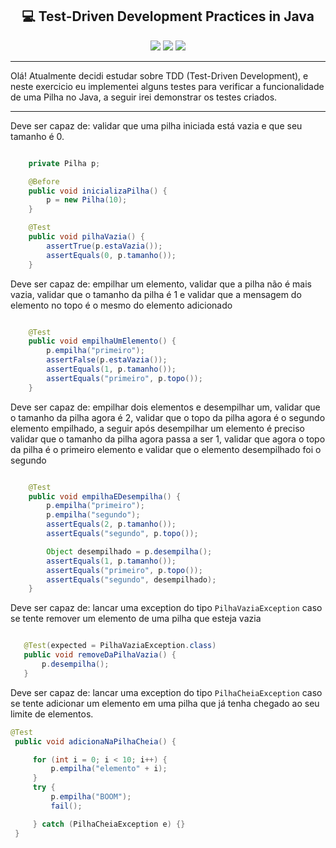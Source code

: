<h2 align="center"> 💻 Test-Driven Development Practices in Java</h2> 

<div align="center" > 
    <img src="https://img.shields.io/badge/Java-ED8B00?style=for-the-badge&logo=java&logoColor=white"/>
    <img src="https://img.shields.io/badge/Visual_Studio_Code-0078D4?style=for-the-badge&logo=visual%20studio%20code&logoColor=white"/>
    <img src="https://img.shields.io/badge/Stack_Overflow-FE7A16?style=for-the-badge&logo=stack-overflow&logoColor=white"/>
</div>

<hr>
<div align="justfy"> 
 Olá! Atualmente decidi estudar sobre TDD (Test-Driven Development), e neste exercicio eu implementei alguns testes para verificar a funcionalidade de uma Pilha no Java, a seguir irei demonstrar os testes criados. 
</div>

<hr>

Deve ser capaz de: validar que uma pilha iniciada está vazia e que seu tamanho é 0. 

```java

    private Pilha p;

    @Before
    public void inicializaPilha() {
        p = new Pilha(10);
    }

    @Test
    public void pilhaVazia() {
        assertTrue(p.estaVazia());
        assertEquals(0, p.tamanho());
    }

   ``` 
  Deve ser capaz de: empilhar um elemento, validar que a pilha não é mais vazia, validar que o tamanho da pilha é 1 e validar que a mensagem do elemento no topo é o mesmo do elemento adicionado
  
```java

    @Test
    public void empilhaUmElemento() {
        p.empilha("primeiro");
        assertFalse(p.estaVazia());
        assertEquals(1, p.tamanho());
        assertEquals("primeiro", p.topo());
    }
 ```
Deve ser capaz de: empilhar dois elementos e desempilhar um, validar que o tamanho da pilha agora é 2, validar que o topo da pilha agora é o segundo elemento empilhado, a seguir após desempilhar um elemento é preciso validar que o tamanho da pilha agora passa a ser 1, validar que agora o topo da pilha é o primeiro elemento e validar que o elemento desempilhado foi o segundo


```java

    @Test
    public void empilhaEDesempilha() {
        p.empilha("primeiro");
        p.empilha("segundo");
        assertEquals(2, p.tamanho());
        assertEquals("segundo", p.topo());

        Object desempilhado = p.desempilha();
        assertEquals(1, p.tamanho());
        assertEquals("primeiro", p.topo());
        assertEquals("segundo", desempilhado);
    }
 ```
 
 Deve ser capaz de: lancar uma exception do tipo `PilhaVaziaException` caso se tente remover um elemento de uma pilha que esteja vazia
 
 ```java

    @Test(expected = PilhaVaziaException.class)
    public void removeDaPilhaVazia() {
        p.desempilha();
    }
 ```
 
  Deve ser capaz de: lancar uma exception do tipo `PilhaCheiaException` caso se tente adicionar um elemento em uma pilha que já tenha chegado ao seu limite de elementos.
  
   ```java
   @Test
    public void adicionaNaPilhaCheia() {

        for (int i = 0; i < 10; i++) {
            p.empilha("elemento" + i);
        }
        try {
            p.empilha("BOOM");
            fail();

        } catch (PilhaCheiaException e) {}
    }
 ```
